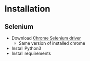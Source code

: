 # Installation

## Selenium

- Download [Chrome Selenium driver](https://chromedriver.chromium.org/downloads)
    - Same version of installed chrome
- Install Python3
- Install requirements
